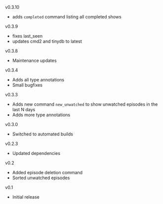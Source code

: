 v0.3.10
* adds `completed` command listing all completed shows

v0.3.9
* fixes last_seen
* updates cmd2 and tinydb to latest

v0.3.8
* Maintenance updates

v0.3.4
* Adds all type annotations
* Small bugfixes

v0.3.3
* Adds new command `new_unwatched` to show unwatched episodes in the last N days
* Adds more type annotations

v0.3.0
* Switched to automated builds

v0.2.3
* Updated dependencies

v0.2
* Added episode deletion command
* Sorted unwatched episodes

v0.1
* Initial release
